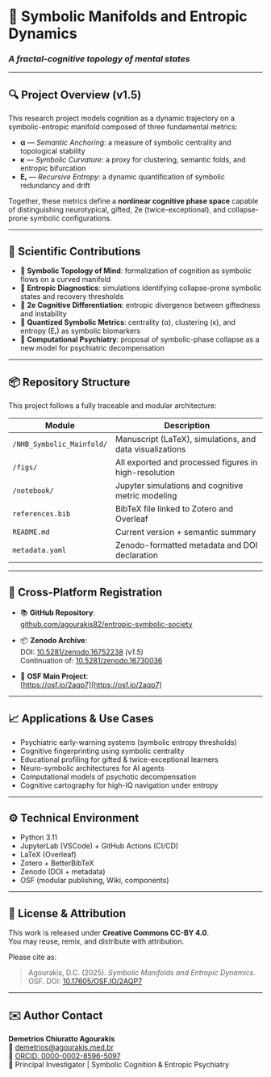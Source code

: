 
# 🧠 Symbolic Manifolds and Entropic Dynamics
### *A fractal-cognitive topology of mental states*

---

## 🔍 Project Overview (v1.5)

This research project models cognition as a dynamic trajectory on a symbolic-entropic manifold composed of three fundamental metrics:

- **α** — *Semantic Anchoring*: a measure of symbolic centrality and topological stability  
- **κ** — *Symbolic Curvature*: a proxy for clustering, semantic folds, and entropic bifurcation  
- **Eᵣ** — *Recursive Entropy*: a dynamic quantification of symbolic redundancy and drift

Together, these metrics define a **nonlinear cognitive phase space** capable of distinguishing neurotypical, gifted, 2e (twice-exceptional), and collapse-prone symbolic configurations.

---

## 🧠 Scientific Contributions

- 🧭 **Symbolic Topology of Mind**: formalization of cognition as symbolic flows on a curved manifold  
- 🧪 **Entropic Diagnostics**: simulations identifying collapse-prone symbolic states and recovery thresholds  
- 🧬 **2e Cognitive Differentiation**: entropic divergence between giftedness and instability  
- 🧮 **Quantized Symbolic Metrics**: centrality (α), clustering (κ), and entropy (Eᵣ) as symbolic biomarkers  
- 🧠 **Computational Psychiatry**: proposal of symbolic-phase collapse as a new model for psychiatric decompensation

---

## 📦 Repository Structure

This project follows a fully traceable and modular architecture:

| Module                     | Description                                                              |
|----------------------------|--------------------------------------------------------------------------|
| `/NHB_Symbolic_Mainfold/` | Manuscript (LaTeX), simulations, and data visualizations                |
| `/figs/`                   | All exported and processed figures in high-resolution                   |
| `/notebook/`              | Jupyter simulations and cognitive metric modeling                       |
| `references.bib`           | BibTeX file linked to Zotero and Overleaf                               |
| `README.md`                | Current version + semantic summary                                      |
| `metadata.yaml`            | Zenodo-formatted metadata and DOI declaration                           |

---

## 🔗 Cross-Platform Registration

- 📚 **GitHub Repository**:  
  [github.com/agourakis82/entropic-symbolic-society](https://github.com/agourakis82/entropic-symbolic-society)

- 📦 **Zenodo Archive**:  
  DOI: [10.5281/zenodo.16752238](https://doi.org/10.5281/zenodo.16752238) *(v1.5)*  
  Continuation of: [10.5281/zenodo.16730036](https://doi.org/10.5281/zenodo.16730036)

- 🧠 **OSF Main Project**:  
  [https://osf.io/2aqp7](https://osf.io/2aqp7)

---

## 📈 Applications & Use Cases

- Psychiatric early-warning systems (symbolic entropy thresholds)  
- Cognitive fingerprinting using symbolic centrality  
- Educational profiling for gifted & twice-exceptional learners  
- Neuro-symbolic architectures for AI agents  
- Computational models of psychotic decompensation  
- Cognitive cartography for high-IQ navigation under entropy

---

## ⚙️ Technical Environment

- Python 3.11  
- JupyterLab (VSCode) + GitHub Actions (CI/CD)  
- LaTeX (Overleaf)  
- Zotero + BetterBibTeX  
- Zenodo (DOI + metadata)  
- OSF (modular publishing, Wiki, components)

---

## 📜 License & Attribution

This work is released under **Creative Commons CC-BY 4.0**.  
You may reuse, remix, and distribute with attribution.

Please cite as:

> Agourakis, D.C. (2025). *Symbolic Manifolds and Entropic Dynamics*. OSF. DOI: [10.17605/OSF.IO/2AQP7](https://doi.org/10.17605/OSF.IO/2AQP7)

---

## ✉️ Author Contact

**Demetrios Chiuratto Agourakis**  
📧 [demetrios@agourakis.med.br](mailto:demetrios@agourakis.med.br)  
🔗 [ORCID: 0000-0002-8596-5097](https://orcid.org/0000-0002-8596-5097)  
🧠 Principal Investigator | Symbolic Cognition & Entropic Psychiatry
